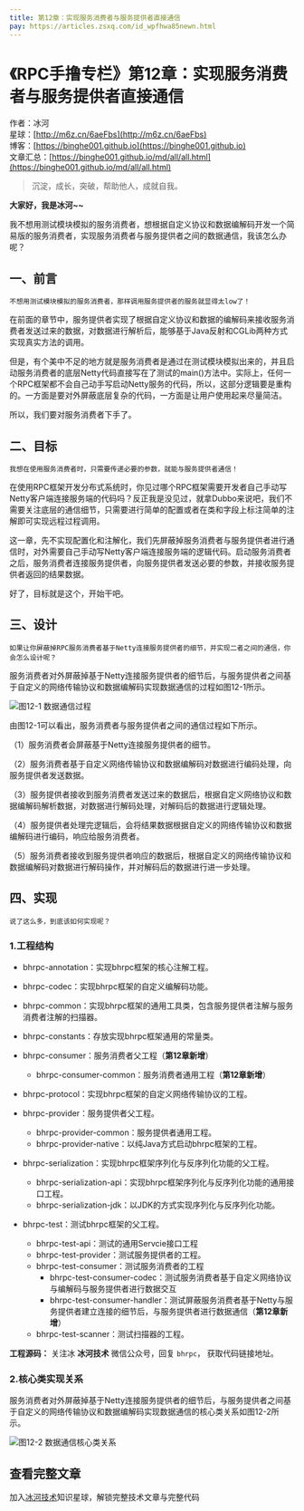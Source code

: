 ```yaml
---
title: 第12章：实现服务消费者与服务提供者直接通信
pay: https://articles.zsxq.com/id_wpfhwa85newn.html
---
```


# 《RPC手撸专栏》第12章：实现服务消费者与服务提供者直接通信

作者：冰河
<br/>星球：[http://m6z.cn/6aeFbs](http://m6z.cn/6aeFbs)
<br/>博客：[https://binghe001.github.io](https://binghe001.github.io)
<br/>文章汇总：[https://binghe001.github.io/md/all/all.html](https://binghe001.github.io/md/all/all.html)

> 沉淀，成长，突破，帮助他人，成就自我。

**大家好，我是冰河~~**

我不想用测试模块模拟的服务消费者，想根据自定义协议和数据编解码开发一个简易版的服务消费者，实现服务消费者与服务提供者之间的数据通信，我该怎么办呢？

## 一、前言

`不想用测试模块模拟的服务消费者，那样调用服务提供者的服务就显得太low了！`

在前面的章节中，服务提供者实现了根据自定义协议和数据的编解码来接收服务消费者发送过来的数据，对数据进行解析后，能够基于Java反射和CGLib两种方式实现真实方法的调用。

但是，有个美中不足的地方就是服务消费者是通过在测试模块模拟出来的，并且启动服务消费者的底层Netty代码直接写在了测试的main()方法中。实际上，任何一个RPC框架都不会自己动手写启动Netty服务的代码，所以，这部分逻辑要是重构的。一方面是要对外屏蔽底层复杂的代码，一方面是让用户使用起来尽量简洁。

所以，我们要对服务消费者下手了。

## 二、目标

`我想在使用服务消费者时，只需要传递必要的参数，就能与服务提供者通信！`

在使用RPC框架开发分布式系统时，你见过哪个RPC框架需要开发者自己手动写Netty客户端连接服务端的代码吗？反正我是没见过，就拿Dubbo来说吧，我们不需要关注底层的通信细节，只需要进行简单的配置或者在类和字段上标注简单的注解即可实现远程过程调用。

这一章，先不实现配置化和注解化，我们先屏蔽掉服务消费者与服务提供者进行通信时，对外需要自己手动写Netty客户端连接服务端的逻辑代码。启动服务消费者之后，服务消费者连接服务提供者，向服务提供者发送必要的参数，并接收服务提供者返回的结果数据。

好了，目标就是这个，开始干吧。

## 三、设计

`如果让你屏蔽掉RPC服务消费者基于Netty连接服务提供者的细节，并实现二者之间的通信，你会怎么设计呢？`

服务消费者对外屏蔽掉基于Netty连接服务提供者的细节后，与服务提供者之间基于自定义的网络传输协议和数据编解码实现数据通信的过程如图12-1所示。

![图12-1 数据通信过程](https://binghe001.github.io/assets/images/middleware/rpc/rpc-2022-10-08-001.png)

由图12-1可以看出，服务消费者与服务提供者之间的通信过程如下所示。

（1）服务消费者会屏蔽基于Netty连接服务提供者的细节。

（2）服务消费者基于自定义网络传输协议和数据编解码对数据进行编码处理，向服务提供者发送数据。

（3）服务提供者接收到服务消费者发送过来的数据后，根据自定义网络协议和数据编解码解析数据，对数据进行解码处理，对解码后的数据进行逻辑处理。

（4）服务提供者处理完逻辑后，会将结果数据根据自定义的网络传输协议和数据编解码进行编码，响应给服务消费者。

（5）服务消费者接收到服务提供者响应的数据后，根据自定义的网络传输协议和数据编解码对数据进行解码操作，并对解码后的数据进行进一步处理。

## 四、实现

`说了这么多，到底该如何实现呢？`

### 1.工程结构

* bhrpc-annotation：实现bhrpc框架的核心注解工程。
* bhrpc-codec：实现bhrpc框架的自定义编解码功能。
* bhrpc-common：实现bhrpc框架的通用工具类，包含服务提供者注解与服务消费者注解的扫描器。
* bhrpc-constants：存放实现bhrpc框架通用的常量类。
* bhrpc-consumer：服务消费者父工程（**第12章新增**）
  - bhrpc-consumer-common：服务消费者通用工程（**第12章新增**）
* bhrpc-protocol：实现bhrpc框架的自定义网络传输协议的工程。
* bhrpc-provider：服务提供者父工程。

  - bhrpc-provider-common：服务提供者通用工程。
  - bhrpc-provider-native：以纯Java方式启动bhrpc框架的工程。
* bhrpc-serialization：实现bhrpc框架序列化与反序列化功能的父工程。

  - bhrpc-serialization-api：实现bhrpc框架序列化与反序列化功能的通用接口工程。
  - bhrpc-serialization-jdk：以JDK的方式实现序列化与反序列化功能。
* bhrpc-test：测试bhrpc框架的父工程。

  - bhrpc-test-api：测试的通用Servcie接口工程
  - bhrpc-test-provider：测试服务提供者的工程。
  - bhrpc-test-consumer：测试服务消费者的工程
    - bhrpc-test-consumer-codec：测试服务消费者基于自定义网络协议与编解码与服务提供者进行数据交互
    - bhrpc-test-consumer-handler：测试屏蔽服务消费者基于Netty与服务提供者建立连接的细节后，与服务提供者进行数据通信（**第12章新增**）
  - bhrpc-test-scanner：测试扫描器的工程。

**工程源码：** 关注冰 **冰河技术** 微信公众号，回复 `bhrpc`， 获取代码链接地址。

### 2.核心类实现关系

服务消费者对外屏蔽掉基于Netty连接服务提供者的细节后，与服务提供者之间基于自定义的网络传输协议和数据编解码实现数据通信的核心类关系如图12-2所示。

![图12-2 数据通信核心类关系](https://binghe001.github.io/assets/images/middleware/rpc/rpc-2022-10-08-002.png)

## 查看完整文章

加入[冰河技术](http://m6z.cn/6aeFbs)知识星球，解锁完整技术文章与完整代码